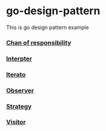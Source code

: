 # go-design-pattern
This is go design pattern example

### [Chan of responsibility](https://github.com/cruisechang/go-design-patterns/tree/master/behavior/chanOfResponsibility)
### [Interpter](https://github.com/cruisechang/go-design-patterns/tree/master/behavior/interpter)
### [Iterato](https://github.com/cruisechang/go-design-patterns/tree/master/behavior/iterator)
### [Observer](https://github.com/cruisechang/go-design-patterns/tree/master/behavior/oberver)
### [Strategy](https://github.com/cruisechang/go-design-patterns/tree/master/behavior/strategy)
### [Visitor](https://github.com/cruisechang/go-design-patterns/tree/master/behavior/visitor)
